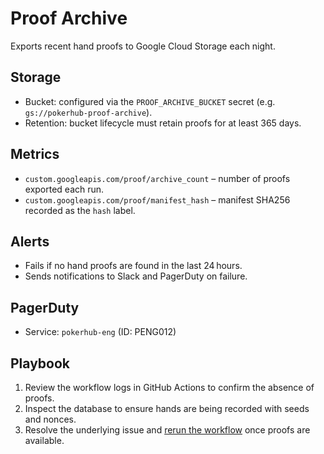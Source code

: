 # Proof Archive

Exports recent hand proofs to Google Cloud Storage each night.

## Storage
- Bucket: configured via the `PROOF_ARCHIVE_BUCKET` secret (e.g. `gs://pokerhub-proof-archive`).
- Retention: bucket lifecycle must retain proofs for at least 365 days.

## Metrics
- `custom.googleapis.com/proof/archive_count` – number of proofs exported each run.
- `custom.googleapis.com/proof/manifest_hash` – manifest SHA256 recorded as the `hash` label.

## Alerts
- Fails if no hand proofs are found in the last 24 hours.
- Sends notifications to Slack and PagerDuty on failure.

## PagerDuty
- Service: `pokerhub-eng` (ID: PENG012) <!-- Update ID if PagerDuty service changes -->

## Playbook
1. Review the workflow logs in GitHub Actions to confirm the absence of proofs.
2. Inspect the database to ensure hands are being recorded with seeds and nonces.
3. Resolve the underlying issue and [rerun the workflow](https://docs.github.com/actions/managing-workflow-runs/re-running-workflows) once proofs are available.
